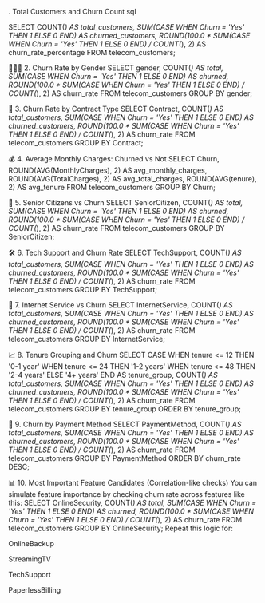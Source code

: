 . Total Customers and Churn Count
sql

SELECT 
    COUNT(*) AS total_customers,
    SUM(CASE WHEN Churn = 'Yes' THEN 1 ELSE 0 END) AS churned_customers,
    ROUND(100.0 * SUM(CASE WHEN Churn = 'Yes' THEN 1 ELSE 0 END) / COUNT(*), 2) AS churn_rate_percentage
FROM telecom_customers;

🧑‍🤝‍🧑 2. Churn Rate by Gender
SELECT 
    gender,
    COUNT(*) AS total,
    SUM(CASE WHEN Churn = 'Yes' THEN 1 ELSE 0 END) AS churned,
    ROUND(100.0 * SUM(CASE WHEN Churn = 'Yes' THEN 1 ELSE 0 END) / COUNT(*), 2) AS churn_rate
FROM telecom_customers
GROUP BY gender;

📅 3. Churn Rate by Contract Type
SELECT 
    Contract,
    COUNT(*) AS total_customers,
    SUM(CASE WHEN Churn = 'Yes' THEN 1 ELSE 0 END) AS churned_customers,
    ROUND(100.0 * SUM(CASE WHEN Churn = 'Yes' THEN 1 ELSE 0 END) / COUNT(*), 2) AS churn_rate
FROM telecom_customers
GROUP BY Contract;

💰 4. Average Monthly Charges: Churned vs Not
SELECT 
    Churn,
    ROUND(AVG(MonthlyCharges), 2) AS avg_monthly_charges,
    ROUND(AVG(TotalCharges), 2) AS avg_total_charges,
    ROUND(AVG(tenure), 2) AS avg_tenure
FROM telecom_customers
GROUP BY Churn;

🧓 5. Senior Citizens vs Churn
SELECT 
    SeniorCitizen,
    COUNT(*) AS total,
    SUM(CASE WHEN Churn = 'Yes' THEN 1 ELSE 0 END) AS churned,
    ROUND(100.0 * SUM(CASE WHEN Churn = 'Yes' THEN 1 ELSE 0 END) / COUNT(*), 2) AS churn_rate
FROM telecom_customers
GROUP BY SeniorCitizen;

🛠️ 6. Tech Support and Churn Rate
SELECT 
    TechSupport,
    COUNT(*) AS total_customers,
    SUM(CASE WHEN Churn = 'Yes' THEN 1 ELSE 0 END) AS churned_customers,
    ROUND(100.0 * SUM(CASE WHEN Churn = 'Yes' THEN 1 ELSE 0 END) / COUNT(*), 2) AS churn_rate
FROM telecom_customers
GROUP BY TechSupport;

🧠 7. Internet Service vs Churn
SELECT 
    InternetService,
    COUNT(*) AS total_customers,
    SUM(CASE WHEN Churn = 'Yes' THEN 1 ELSE 0 END) AS churned_customers,
    ROUND(100.0 * SUM(CASE WHEN Churn = 'Yes' THEN 1 ELSE 0 END) / COUNT(*), 2) AS churn_rate
FROM telecom_customers
GROUP BY InternetService;

📈 8. Tenure Grouping and Churn
SELECT
    CASE
        WHEN tenure <= 12 THEN '0-1 year'
        WHEN tenure <= 24 THEN '1-2 years'
        WHEN tenure <= 48 THEN '2-4 years'
        ELSE '4+ years'
    END AS tenure_group,
    COUNT(*) AS total_customers,
    SUM(CASE WHEN Churn = 'Yes' THEN 1 ELSE 0 END) AS churned_customers,
    ROUND(100.0 * SUM(CASE WHEN Churn = 'Yes' THEN 1 ELSE 0 END) / COUNT(*), 2) AS churn_rate
FROM telecom_customers
GROUP BY tenure_group
ORDER BY tenure_group;

🧾 9. Churn by Payment Method
SELECT 
    PaymentMethod,
    COUNT(*) AS total_customers,
    SUM(CASE WHEN Churn = 'Yes' THEN 1 ELSE 0 END) AS churned_customers,
    ROUND(100.0 * SUM(CASE WHEN Churn = 'Yes' THEN 1 ELSE 0 END) / COUNT(*), 2) AS churn_rate
FROM telecom_customers
GROUP BY PaymentMethod
ORDER BY churn_rate DESC;

📊 10. Most Important Feature Candidates (Correlation-like checks)
You can simulate feature importance by checking churn rate across features like this:
SELECT 
    OnlineSecurity,
    COUNT(*) AS total,
    SUM(CASE WHEN Churn = 'Yes' THEN 1 ELSE 0 END) AS churned,
    ROUND(100.0 * SUM(CASE WHEN Churn = 'Yes' THEN 1 ELSE 0 END) / COUNT(*), 2) AS churn_rate
FROM telecom_customers
GROUP BY OnlineSecurity;
Repeat this logic for:

OnlineBackup

StreamingTV

TechSupport

PaperlessBilling


